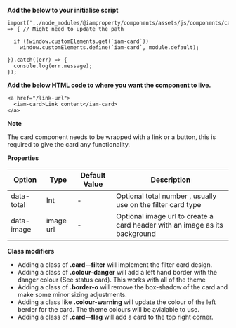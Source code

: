 **Add the below to your initialise script**

```
import('../node_modules/@iamproperty/components/assets/js/components/card/card.component.min').then(module => { // Might need to update the path

  if (!window.customElements.get(`iam-card`))
    window.customElements.define(`iam-card`, module.default);

}).catch((err) => {
  console.log(err.message);
});
```

**Add the below HTML code to where you want the component to live.**

```
<a href="/link-url">
  <iam-card>Link content</iam-card>
</a>
```

**Note**

The card component needs to be wrapped with a link or a button, this is required to give the card any functionality.

**Properties**

| Option | Type | Default Value | Description |
| ------ | ---- | ------------- | ----------- |
| data-total | Int | - | Optional total number , usually use on the filter card type |
| data-image | image url | - | Optional image url to create a card header with an image as its background |

**Class modifiers**

- Adding a class of **.card--filter** will implement the filter card design. 
- Adding a class of **.colour-danger** will add a left hand border with the danger colour (See status card). This works with all of the theme
- Adding a class of **.border-o** will remove the box-shadow of the card and make some minor sizing adjustments. 
- Adding a class like **.colour-warning** will update the colour of the left berder for the card. The theme colours will be avialable to use.
- Adding a class of **.card--flag** will add a card to the top right corner. 
